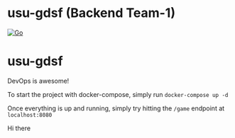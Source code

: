 # usu-gdsf (Backend Team-1)
[![Go](https://github.com/jak103/usu-gdsf/actions/workflows/go.yml/badge.svg)](https://github.com/jak103/usu-gdsf/actions/workflows/go.yml)

# usu-gdsf

DevOps is awesome!

To start the project with docker-compose, simply run `docker-compose up -d`

Once everything is up and running, simply try hitting the `/game` endpoint at `localhost:8080`

Hi there